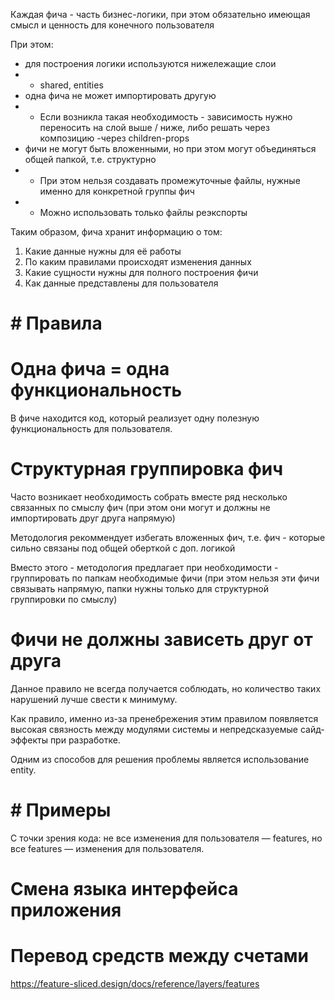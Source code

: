 Каждая фича - часть бизнес-логики, при этом обязательно имеющая смысл и ценность для конечного пользователя

При этом:

- для построения логики используются нижележащие слои
- - shared, entities
- одна фича не может импортировать другую
- - Если возникла такая необходимость - зависимость нужно переносить на слой выше / ниже, либо решать через композицию -через children-props
- фичи не могут быть вложенными, но при этом могут объединяться общей папкой, т.е. структурно
- - При этом нельзя создавать промежуточные файлы, нужные именно для конкретной группы фич
- - Можно использовать только файлы реэкспорты

Таким образом, фича хранит информацию о том:

1. Какие данные нужны для её работы
2. По каким правилами происходят изменения данных
3. Какие сущности нужны для полного построения фичи
4. Как данные представлены для пользователя

# # Правила​

# Одна фича = одна функциональность​
В фиче находится код, который реализует одну полезную функциональность для пользователя.

# Структурная группировка фич​
Часто возникает необходимость собрать вместе ряд несколько связанных по смыслу фич (при этом они могут и должны не импортировать друг друга напрямую)

Методология рекоммендует избегать вложенных фич, т.е. фич - которые сильно связаны под общей оберткой с доп. логикой

Вместо этого - методология предлагает при необходимости - группировать по папкам необходимые фичи (при этом нельзя эти фичи связывать напрямую, папки нужны только для структурной группировки по смыслу)

# Фичи не должны зависеть друг от друга​
Данное правило не всегда получается соблюдать, но количество таких нарушений лучше свести к минимуму.

Как правило, именно из-за пренебрежения этим правилом появляется высокая связность между модулями системы и непредсказуемые сайд-эффекты при разработке.

Одним из способов для решения проблемы является использование entity.

# # Примеры​
С точки зрения кода: не все изменения для пользователя — features, но все features — изменения для пользователя.

# Смена языка интерфейса приложения
# Перевод средств между счетами

https://feature-sliced.design/docs/reference/layers/features
